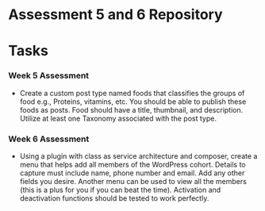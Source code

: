 
# Assessment 5 and 6 Repository

# Tasks
### Week 5 Assessment
- Create a custom post type named foods that classifies the groups of food e.g., Proteins, vitamins, etc. You should be able to publish these foods as posts. Food should have a title, thumbnail, and description. Utilize at least one Taxonomy associated with the post type. 

### Week 6 Assessment
- Using a plugin with class as service architecture and composer, create a menu that helps add all members of the WordPress cohort. Details to capture must include name, phone number and email. Add any other fields you desire. Another menu can be used to view all the members (this is a plus for you if you can beat the time). Activation and deactivation functions should be tested to work perfectly.



